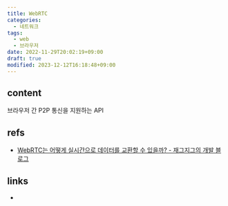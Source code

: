 ```yaml
---
title: WebRTC
categories:
  - 네트워크
tags:
  - web
  - 브라우저
date: 2022-11-29T20:02:19+09:00
draft: true
modified: 2023-12-12T16:18:48+09:00
---
```


## content
브라우저 간 P2P 통신을 지원하는 API


## refs
- [WebRTC는 어떻게 실시간으로 데이터를 교환할 수 있을까? - 재그지그의 개발 블로그](https://wormwlrm.github.io/2021/01/24/Introducing-WebRTC.html)


## links
- 
